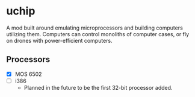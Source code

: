 # uchip

A mod built around emulating microprocessors and building computers utilizing them.
Computers can control monoliths of computer cases, or fly on drones with power-efficient computers.

## Processors

- [x] MOS 6502
- [ ] i386
    - Planned in the future to be the first 32-bit processor added.

